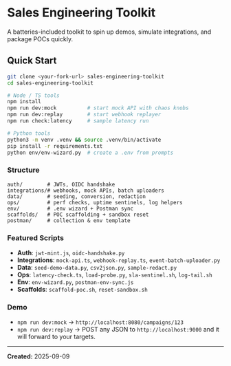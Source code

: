 
# Sales Engineering Toolkit

A batteries-included toolkit to spin up demos, simulate integrations, and package POCs quickly.

## Quick Start

```bash
git clone <your-fork-url> sales-engineering-toolkit
cd sales-engineering-toolkit

# Node / TS tools
npm install
npm run dev:mock          # start mock API with chaos knobs
npm run dev:replay        # start webhook replayer
npm run check:latency     # sample latency run

# Python tools
python3 -m venv .venv && source .venv/bin/activate
pip install -r requirements.txt
python env/env-wizard.py  # create a .env from prompts
```

### Structure
```
auth/        # JWTs, OIDC handshake
integrations/# webhooks, mock APIs, batch uploaders
data/        # seeding, conversion, redaction
ops/         # perf checks, uptime sentinels, log helpers
env/         # .env wizard + Postman sync
scaffolds/   # POC scaffolding + sandbox reset
postman/     # collection & env template
```

### Featured Scripts
- **Auth**: `jwt-mint.js`, `oidc-handshake.py`
- **Integrations**: `mock-api.ts`, `webhook-replay.ts`, `event-batch-uploader.py`
- **Data**: `seed-demo-data.py`, `csv2json.py`, `sample-redact.py`
- **Ops**: `latency-check.ts`, `load-probe.py`, `sla-sentinel.sh`, `log-tail.sh`
- **Env**: `env-wizard.py`, `postman-env-sync.js`
- **Scaffolds**: `scaffold-poc.sh`, `reset-sandbox.sh`

### Demo
- `npm run dev:mock` → `http://localhost:8080/campaigns/123`
- `npm run dev:replay` → POST any JSON to `http://localhost:9000` and it will forward to your targets.

---

**Created:** 2025-09-09
```


